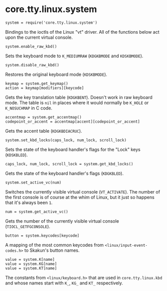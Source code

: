 # core.tty.linux.system

    system = require('core.tty.linux.system')

Bindings to the ioctls of the Linux "vt" driver. All of the functions below act
upon the current virtual console.

    system.enable_raw_kbd()

Sets the keyboard mode to `K_MEDIUMRAW` (`KDGKBMODE` and `KDSKBMODE`).

    system.disable_raw_kbd()

Restores the original keyboard mode (`KDSKBMODE`).

    keymap = system.get_keymap()
    action = keymap[modifiers][keycode]

Gets the key translation table (`KDGKBENT`). Doesn't work in raw keyboard mode.
The table is `nil` in places where it would normally be `K_HOLE` or
`K_NOSUCHMAP` in C code.

    accentmap = system.get_accentmap()
    codepoint_or_accent = accentmap[accent][codepoint_or_accent]

Gets the accent table (`KDGKBDIACRUC`).

    system.set_kbd_locks(caps_lock, num_lock, scroll_lock)

Sets the state of the keyboard handler's flags for the "Lock" keys (`KDSKBLED`).

    caps_lock, num_lock, scroll_lock = system.get_kbd_locks()

Gets the state of the keyboard handler's flags (`KDGKBLED`).

    system.set_active_vc(num)

Switches the currently visible virtual console (`VT_ACTIVATE`). The number of
the first console is of course at the whim of Linux, but it just so happens that
it's always been `1`.

    num = system.get_active_vc()

Gets the number of the currently visible virtual console (`TIOCL_GETFGCONSOLE`).

    button = system.keycodes[keycode]

A mapping of the most common keycodes from `<linux/input-event-codes.h>` to
Skakun's button names.

    value = system.K[name]
    value = system.KG[name]
    value = system.KT[name]

The constants from `<linux/keyboard.h>` that are used in `core.tty.linux.kbd`
and whose names start with `K_`, `KG_` and `KT_` respectively.
